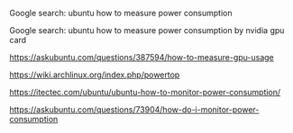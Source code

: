 

Google search: ubuntu how to measure power consumption



Google search: ubuntu how to measure power consumption by nvidia gpu card

https://askubuntu.com/questions/387594/how-to-measure-gpu-usage

https://wiki.archlinux.org/index.php/powertop

https://itectec.com/ubuntu/ubuntu-how-to-monitor-power-consumption/

https://askubuntu.com/questions/73904/how-do-i-monitor-power-consumption